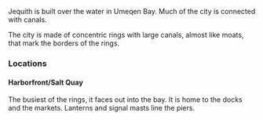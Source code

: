 Jequith is built over the water in Umeqen Bay. Much of the city is connected with canals.

The city is made of concentric rings with large canals, almost like moats, that mark the borders of the rings.

### Locations
#### Harborfront/Salt Quay
The busiest of the rings, it faces out into the bay. It is home to the docks and the markets. Lanterns and signal masts line the piers. 